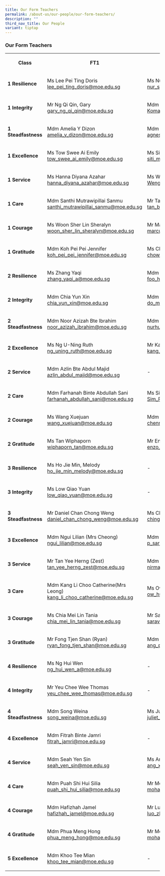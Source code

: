 ```yaml
---
title: Our Form Teachers
permalink: /about-us/our-people/our-form-teachers/
description: ""
third_nav_title: Our People
variant: tiptap
---
```

<h3>Our Form Teachers</h3>
<table style="minWidth: 75px">
<colgroup>
<col>
<col>
<col>
</colgroup>
<tbody>
<tr>
<th rowspan="1" colspan="1">
<p>Class</p>
</th>
<th rowspan="1" colspan="1">
<p>FT1</p>
</th>
<th rowspan="1" colspan="1">
<p>FT2</p>
</th>
</tr>
<tr>
<td rowspan="1" colspan="1">
<p><strong>1 Resilience</strong>
</p>
</td>
<td rowspan="1" colspan="1">
<p>Ms Lee Pei Ting Doris
<br><a href="mailto: lee_pei_ting_doris@moe.edu.sg" rel="noopener nofollow" target="_blank">lee_pei_ting_doris@moe.edu.sg</a>
</p>
</td>
<td rowspan="1" colspan="1">
<p>Ms Nur Syakira Binte Zamri
<br><a href="mailto: nur_syakira_zamri@moe.edu.sg" rel="noopener nofollow" target="_blank">nur_syakira_zamri@moe.edu.sg</a>
</p>
</td>
</tr>
<tr>
<td rowspan="1" colspan="1">
<p><strong>1 Integrity</strong>
</p>
</td>
<td rowspan="1" colspan="1">
<p>Mr Ng Qi Qin, Gary
<br><a href="mailto: gary_ng_qi_qin@moe.edu.sg" rel="noopener nofollow" target="_blank">gary_ng_qi_qin@moe.edu.sg</a>
</p>
</td>
<td rowspan="1" colspan="1">
<p>Mdm Komathy D/O Vayapuri
<br><a href="mailto: Komathy_Vayapuri@moe.edu.sg" rel="noopener nofollow" target="_blank">Komathy_Vayapuri@moe.edu.sg</a>
</p>
</td>
</tr>
<tr>
<td rowspan="1" colspan="1">
<p><strong>1 Steadfastness</strong>
</p>
</td>
<td rowspan="1" colspan="1">
<p>Mdm Amelia Y Dizon
<br><a href="mailto: amelia_y_dizon@moe.edu.sg" rel="noopener nofollow" target="_blank">amelia_y_dizon@moe.edu.sg</a>
</p>
</td>
<td rowspan="1" colspan="1">
<p>Mdm Agnes Lim Siew Mei
<br><a href="mailto: agnes_lim_siew_mei@moe.edu.sg" rel="noopener nofollow" target="_blank">agnes_lim_siew_mei@moe.edu.sg</a>
</p>
</td>
</tr>
<tr>
<td rowspan="1" colspan="1">
<p><strong>1 Excellence</strong>
</p>
</td>
<td rowspan="1" colspan="1">
<p>Ms Tow Swee Ai Emily
<br><a href="mailto: tow_swee_ai_emily@moe.edu.sg" rel="noopener nofollow" target="_blank">tow_swee_ai_emily@moe.edu.sg</a>
</p>
</td>
<td rowspan="1" colspan="1">
<p>Ms Siti Mariah Omar
<br><a href="mailto: siti_mariah_omar@moe.edu.sg" rel="noopener noreferrer nofollow" target="_blank">siti_mariah_omar@moe.edu.sg</a>
</p>
</td>
</tr>
<tr>
<td rowspan="1" colspan="1">
<p><strong>1 Service</strong>
</p>
</td>
<td rowspan="1" colspan="1">
<p>Ms Hanna Diyana Azahar
<br><a href="mailto: hanna_diyana_azahar@moe.edu.sg" rel="noopener noreferrer nofollow" target="_blank">hanna_diyana_azahar@moe.edu.sg</a>
</p>
</td>
<td rowspan="1" colspan="1">
<p>Ms Weng Xiaohong
<br><a href="mailto: Weng_Xiaohong@moe.edu.sg" rel="noopener nofollow" target="_blank">Weng_Xiaohong@moe.edu.sg</a>
</p>
</td>
</tr>
<tr>
<td rowspan="1" colspan="1">
<p><strong>1 Care</strong>
</p>
</td>
<td rowspan="1" colspan="1">
<p>Mdm Santhi Mutrawipillai Sanmu
<br><a href="mailto: santhi_mutrawipillai_sanmu@moe.edu.sg" rel="noopener noreferrer nofollow" target="_blank">santhi_mutrawipillai_sanmu@moe.edu.sg</a>
</p>
</td>
<td rowspan="1" colspan="1">
<p>Mr Tan Boon Seng
<br><a href="mailto: tan_boon_seng_a@moe.edu.sg" rel="noopener noreferrer nofollow" target="_blank">tan_boon_seng_a@moe.edu.sg</a>
</p>
</td>
</tr>
<tr>
<td rowspan="1" colspan="1">
<p><strong>1 Courage</strong>
</p>
</td>
<td rowspan="1" colspan="1">
<p>Ms Woon Sher Lin Sheralyn
<br><a href="mailto: woon_sher_lin_sheralyn@moe.edu.sg" rel="noopener noreferrer nofollow" target="_blank">woon_sher_lin_sheralyn@moe.edu.sg</a>
</p>
</td>
<td rowspan="1" colspan="1">
<p>Mr Marcus Lau Shao Yu
<br><a href="mailto: marcus_lau_shao_yu@moe.edu.sg" rel="noopener noreferrer nofollow" target="_blank">marcus_lau_shao_yu@moe.edu.sg</a>
</p>
</td>
</tr>
<tr>
<td rowspan="1" colspan="1">
<p><strong>1 Gratitude</strong>
</p>
</td>
<td rowspan="1" colspan="1">
<p>Mdm Koh Pei Pei Jennifer
<br><a href="mailto: koh_pei_pei_jennifer@moe.edu.sg" rel="noopener noreferrer nofollow" target="_blank">koh_pei_pei_jennifer@moe.edu.sg</a>
</p>
</td>
<td rowspan="1" colspan="1">
<p>Ms Chow Pei yan
<br><a href="mailto: chow_pei_yan@moe.edu.sg" rel="noopener noreferrer nofollow" target="_blank">chow_pei_yan@moe.edu.sg</a>
</p>
</td>
</tr>
<tr>
<td rowspan="1" colspan="1">
<p><strong>2 Resilience</strong>
</p>
</td>
<td rowspan="1" colspan="1">
<p>Ms Zhang Yaqi
<br><a href="mailto: zhang_yaqi_a@moe.edu.sg" rel="noopener noreferrer nofollow" target="_blank">zhang_yaqi_a@moe.edu.sg</a>
</p>
</td>
<td rowspan="1" colspan="1">
<p>Mdm Foo Hui Cheng
<br><a href="mailto: foo_hui_cheng_candee@moe.edu.sg" rel="noopener noreferrer nofollow" target="_blank"><u>foo_hui_cheng_candee@moe.edu.sg</u></a>
</p>
</td>
</tr>
<tr>
<td rowspan="1" colspan="1">
<p><strong>2 Integrity</strong>
</p>
</td>
<td rowspan="1" colspan="1">
<p>Mdm Chia Yun Xin
<br><a href="mailto: chia_yun_xin@moe.edu.sg" rel="noopener noreferrer nofollow" target="_blank"><u>chia_yun_xin@moe.edu.sg</u></a>
</p>
</td>
<td rowspan="1" colspan="1">
<p>Mdm Kasturi d/o Manoselvam (Mrs Vishwa)
<br><a href="mailto: do_manoselvam_kasturi@moe.edu.sg" rel="noopener nofollow" target="_blank"> do_manoselvam_kasturi@moe.edu.sg</a>
</p>
</td>
</tr>
<tr>
<td rowspan="1" colspan="1">
<p><strong>2 Steadfastness</strong>
</p>
</td>
<td rowspan="1" colspan="1">
<p>Mdm Noor Azizah Bte Ibrahim
<br><a href="mailto: noor_azizah_ibrahim@moe.edu.sg" rel="noopener nofollow" target="_blank"> noor_azizah_ibrahim@moe.edu.sg</a>
</p>
</td>
<td rowspan="1" colspan="1">
<p>Mdm Nurhumairah Bte Mohd Akip
<br><a href="mailto: nurhumairah_mohd_akip@moe.edu.sg" rel="noopener nofollow" target="_blank">nurhumairah_mohd_akip@moe.edu.sg</a>
</p>
</td>
</tr>
<tr>
<td rowspan="1" colspan="1">
<p><strong>2 Excellence</strong>
</p>
</td>
<td rowspan="1" colspan="1">
<p>Ms Ng U-Ning Ruth
<br><a href="mailto: ng_uning_ruth@moe.edu.sg" rel="noopener nofollow" target="_blank">ng_uning_ruth@moe.edu.sg</a>
</p>
</td>
<td rowspan="1" colspan="1">
<p>Mr Kang Yong Heng
<br><a href="mailto: kang_yong_heng@moe.edu.sg" rel="noopener nofollow" target="_blank">kang_yong_heng@moe.edu.sg</a>
</p>
</td>
</tr>
<tr>
<td rowspan="1" colspan="1">
<p><strong>2 Service</strong>
</p>
</td>
<td rowspan="1" colspan="1">
<p>Mdm Azlin Bte Abdul Majid
<br><a href="mailto: azlin_abdul_majid@moe.edu.sg" rel="noopener nofollow" target="_blank">azlin_abdul_majid@moe.edu.sg</a>
</p>
</td>
<td rowspan="1" colspan="1">
<p>-</p>
</td>
</tr>
<tr>
<td rowspan="1" colspan="1">
<p><strong>2 Care</strong>
</p>
</td>
<td rowspan="1" colspan="1">
<p>Mdm Farhanah Binte Abdullah Sani
<br><a href="mailto: farhanah_abdullah_sani@moe.edu.sg" rel="noopener nofollow" target="_blank">farhanah_abdullah_sani@moe.edu.sg</a>
</p>
</td>
<td rowspan="1" colspan="1">
<p>Ms Sim Pei Qi
<br><a href="mailto: Sim_Pei_Qi@moe.edu.sg" rel="noopener nofollow" target="_blank">Sim_Pei_Qi@moe.edu.sg</a>
</p>
</td>
</tr>
<tr>
<td rowspan="1" colspan="1">
<p><strong>2 Courage</strong>
</p>
</td>
<td rowspan="1" colspan="1">
<p>Ms Wang Xuejuan
<br><a href="mailto: wang_xuejuan@moe.edu.sg" rel="noopener nofollow" target="_blank">wang_xuejuan@moe.edu.sg</a>
</p>
</td>
<td rowspan="1" colspan="1">
<p>Mdm Chennakesavalu Sheela
<br><a href="mailto: chennakesavalu_sheela@moe.edu.sg" rel="noopener nofollow" target="_blank">chennakesavalu_sheela@moe.edu.sg</a>
</p>
</td>
</tr>
<tr>
<td rowspan="1" colspan="1">
<p><strong>2 Gratitude</strong>
</p>
</td>
<td rowspan="1" colspan="1">
<p>Ms Tan Wiphaporn
<br><a href="mailto: wiphaporn_tan@moe.edu.sg" rel="noopener nofollow" target="_blank">wiphaporn_tan@moe.edu.sg</a>
</p>
</td>
<td rowspan="1" colspan="1">
<p>Mr Enzo Charles Victor Buttazzoni
<br><a href="mailto: enzo_charles_victor_buttazzoni@moe.edu.sg" rel="noopener nofollow" target="_blank">enzo_charles_victor_buttazzoni@moe.edu.sg</a>
</p>
</td>
</tr>
<tr>
<td rowspan="1" colspan="1">
<p><strong>3 Resilience</strong>
</p>
</td>
<td rowspan="1" colspan="1">
<p>Ms Ho Jie Min, Melody
<br><a href="mailto: ho_jie_min_melody@moe.edu.sg" rel="noopener nofollow" target="_blank">ho_jie_min_melody@moe.edu.sg</a>
</p>
</td>
<td rowspan="1" colspan="1">
<p>-</p>
</td>
</tr>
<tr>
<td rowspan="1" colspan="1">
<p><strong>3 Integrity</strong>
</p>
</td>
<td rowspan="1" colspan="1">
<p>Ms Low Qiao Yuan
<br><a href="mailto: low_qiao_yuan@moe.edu.sg" rel="noopener nofollow" target="_blank">low_qiao_yuan@moe.edu.sg</a>
</p>
</td>
<td rowspan="1" colspan="1">
<p>-</p>
</td>
</tr>
<tr>
<td rowspan="1" colspan="1">
<p><strong>3 Steadfastness</strong>
</p>
</td>
<td rowspan="1" colspan="1">
<p>Mr Daniel Chan Chong Weng
<br><a href="mailto: daniel_chan_chong_weng@moe.edu.sg" rel="noopener nofollow" target="_blank">daniel_chan_chong_weng@moe.edu.sg</a>
</p>
</td>
<td rowspan="1" colspan="1">
<p>Ms Ching Loo May
<br><a href="mailto: ching_loo_may@moe.edu.sg" rel="noopener nofollow" target="_blank">ching_loo_may@moe.edu.sg</a>
</p>
</td>
</tr>
<tr>
<td rowspan="1" colspan="1">
<p><strong>3 Excellence</strong>
</p>
</td>
<td rowspan="1" colspan="1">
<p>Mdm Ngui Lilian (Mrs Cheong)
<br><a href="mailto: ngui_lilian@moe.edu.sg" rel="noopener nofollow" target="_blank">ngui_lilian@moe.edu.sg</a>
</p>
</td>
<td rowspan="1" colspan="1">
<p>Mdm P Sarasvathi
<br><a href="mailto:p_sarasvathi@moe.edu.sg" rel="noopener noreferrer nofollow" target="_blank">p_sarasvathi@moe.edu.sg</a>
</p>
</td>
</tr>
<tr>
<td rowspan="1" colspan="1">
<p><strong>3 Service</strong>
</p>
</td>
<td rowspan="1" colspan="1">
<p>Mr Tan Yee Herng (Zest)
<br><a href="mailto: tan_yee_herng_zest@moe.edu.sg" rel="noopener nofollow" target="_blank">tan_yee_herng_zest@moe.edu.sg</a>
</p>
</td>
<td rowspan="1" colspan="1">
<p>Mdm Nirmala d/o K Periyiah(Mrs Ganesan)
<br><a href="mailto: nirmala_k_periyiah@moe.edu.sg" rel="noopener nofollow" target="_blank">nirmala_k_periyiah@moe.edu.sg</a>
</p>
</td>
</tr>
<tr>
<td rowspan="1" colspan="1">
<p><strong>3 Care</strong>
</p>
</td>
<td rowspan="1" colspan="1">
<p>Mdm Kang Li Choo Catherine(Mrs Leong)
<br><a href="mailto: kang_li_choo_catherine@moe.edu.sg" rel="noopener nofollow" target="_blank">kang_li_choo_catherine@moe.edu.sg</a>
</p>
</td>
<td rowspan="1" colspan="1">
<p>Ms Ow Hui Mei Wendy
<br><a href="mailto: ow_hui_mei_wendy@moe.edu.sg" rel="noopener nofollow" target="_blank">ow_hui_mei_wendy@moe.edu.sg</a>
</p>
</td>
</tr>
<tr>
<td rowspan="1" colspan="1">
<p><strong>3 Courage</strong>
</p>
</td>
<td rowspan="1" colspan="1">
<p>Ms Chia Mei Lin Tania
<br><a href="mailto: chia_mei_lin_tania@moe.edu.sg" rel="noopener nofollow" target="_blank">chia_mei_lin_tania@moe.edu.sg</a>
</p>
</td>
<td rowspan="1" colspan="1">
<p>Mr Saravanan S/O Govindan
<br><a href="mailto:saravanan_govindan_a@moe.edu.sg" rel="noopener noreferrer nofollow" target="_blank">saravanan_govindan_a@moe.edu.sg</a>
</p>
</td>
</tr>
<tr>
<td rowspan="1" colspan="1">
<p><strong>3 Gratitude</strong>
</p>
</td>
<td rowspan="1" colspan="1">
<p>Mr Fong Tjen Shan (Ryan)
<br><a href="mailto: ryan_fong_tjen_shan@moe.edu.sg" rel="noopener nofollow" target="_blank">ryan_fong_tjen_shan@moe.edu.sg</a>
</p>
</td>
<td rowspan="1" colspan="1">
<p>Mdm Ang Ping Ying
<br><a href="mailto: ang_ping_ying@moe.edu.sg" rel="noopener nofollow" target="_blank">ang_ping_ying@moe.edu.sg</a>
</p>
</td>
</tr>
<tr>
<td rowspan="1" colspan="1">
<p><strong>4 Resilience</strong>
</p>
</td>
<td rowspan="1" colspan="1">
<p>Ms Ng Hui Wen
<br><a href="mailto: ng_hui_wen_a@moe.edu.sg" rel="noopener nofollow" target="_blank">ng_hui_wen_a@moe.edu.sg</a>
</p>
</td>
<td rowspan="1" colspan="1">
<p>-</p>
</td>
</tr>
<tr>
<td rowspan="1" colspan="1">
<p><strong>4 Integrity</strong>
</p>
</td>
<td rowspan="1" colspan="1">
<p>Mr Yeu Chee Wee Thomas
<br><a href="mailto: yeu_chee_wee_thomas@moe.edu.sg" rel="noopener nofollow" target="_blank">yeu_chee_wee_thomas@moe.edu.sg</a>
</p>
</td>
<td rowspan="1" colspan="1">
<p>-</p>
</td>
</tr>
<tr>
<td rowspan="1" colspan="1">
<p><strong>4 Steadfastness</strong>
</p>
</td>
<td rowspan="1" colspan="1">
<p>Mdm Song Weina
<br><a href="mailto: song_weina@moe.edu.sg" rel="noopener nofollow" target="_blank">song_weina@moe.edu.sg</a>
</p>
</td>
<td rowspan="1" colspan="1">
<p>Ms Juliet Anne Cenzon Lleva
<br><a href="mailto: juliet_anne_cenzon_lleva@moe.edu.sg" rel="noopener nofollow" target="_blank">juliet_anne_cenzon_lleva@moe.edu.sg</a>
</p>
</td>
</tr>
<tr>
<td rowspan="1" colspan="1">
<p><strong>4 Excellence</strong>
</p>
</td>
<td rowspan="1" colspan="1">
<p>Mdm Fitrah Binte Jamri
<br><a href="mailto: fitrah_jamri@moe.edu.sg" rel="noopener nofollow" target="_blank">fitrah_jamri@moe.edu.sg</a>
</p>
</td>
<td rowspan="1" colspan="1">
<p>-</p>
</td>
</tr>
<tr>
<td rowspan="1" colspan="1">
<p><strong>4 Service</strong>
</p>
</td>
<td rowspan="1" colspan="1">
<p>Mdm Seah Yen Sin
<br><a href="mailto: seah_yen_sin@moe.edu.sg" rel="noopener nofollow" target="_blank">seah_yen_sin@moe.edu.sg</a>
</p>
</td>
<td rowspan="1" colspan="1">
<p>Ms Ang Xin Ru Ruby
<br><a href="mailto: ang_xin_ru_ruby@moe.edu.sg" rel="noopener nofollow" target="_blank">ang_xin_ru_ruby@moe.edu.sg</a>
</p>
</td>
</tr>
<tr>
<td rowspan="1" colspan="1">
<p><strong>4 Care</strong>
</p>
</td>
<td rowspan="1" colspan="1">
<p>Mdm Puah Shi Hui Silia
<br><a href="mailto: puah_shi_hui_silia@moe.edu.sg" rel="noopener nofollow" target="_blank">puah_shi_hui_silia@moe.edu.sg</a>
</p>
</td>
<td rowspan="1" colspan="1">
<p>Mr Mohamed Fauzi Bin Husin
<br><a href="mailto: mohamed_fauzi_husin@moe.edu.sg" rel="noopener nofollow" target="_blank">mohamed_fauzi_husin@moe.edu.sg</a>
</p>
</td>
</tr>
<tr>
<td rowspan="1" colspan="1">
<p><strong>4 Courage</strong>
</p>
</td>
<td rowspan="1" colspan="1">
<p>Mdm Hafizhah Jamel
<br><a href="mailto: hafizhah_jamel@moe.edu.sg" rel="noopener nofollow" target="_blank">hafizhah_jamel@moe.edu.sg</a>
</p>
</td>
<td rowspan="1" colspan="1">
<p>Mr Luo Zhengyang
<br><a href="mailto: luo_zhengyang@moe.edu.sg" rel="noopener nofollow" target="_blank">luo_zhengyang@moe.edu.sg</a>
</p>
</td>
</tr>
<tr>
<td rowspan="1" colspan="1">
<p><strong>4 Gratitude</strong>
</p>
</td>
<td rowspan="1" colspan="1">
<p>Mdm Phua Meng Hong
<br><a href="mailto: phua_meng_hong@moe.edu.sg" rel="noopener nofollow" target="_blank">phua_meng_hong@moe.edu.sg</a>
</p>
</td>
<td rowspan="1" colspan="1">
<p>Mr Mohamed Izwan Bin Abdul Manan
<br><a href="mailto: mohamed_izwan_abdul_manan@moe.edu.sg" rel="noopener nofollow" target="_blank">mohamed_izwan_abdul_manan@moe.edu.sg</a>
</p>
</td>
</tr>
<tr>
<td rowspan="1" colspan="1">
<p><strong>5 Excellence</strong>
</p>
</td>
<td rowspan="1" colspan="1">
<p>Mdm Khoo Tee Mian
<br><a href="mailto: khoo_tee_mian@moe.edu.sg" rel="noopener nofollow" target="_blank">khoo_tee_mian@moe.edu.sg</a>
</p>
</td>
<td rowspan="1" colspan="1">
<p>-</p>
</td>
</tr>
</tbody>
</table>
<p></p>